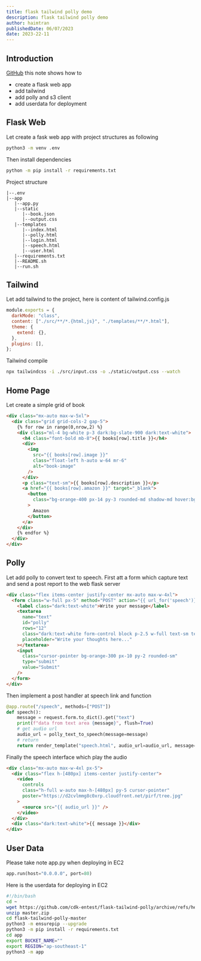 ```yaml
---
title: flask tailwind polly demo
description: flask tailwind polly demo
author: haimtran
publishedDate: 06/07/2023
date: 2023-22-11
---
```


## Introduction

[GitHub](https://github.com/cdk-entest/flask-tailwind-polly) this note shows how to

- create a flask web app
- add tailwind
- add polly and s3 client
- add userdata for deployment

## Flask Web

Let create a fask web app with project structures as following

```bash
python3 -m venv .env
```

Then install dependencies

```bash
python -m pip install -r requirements.txt
```

Project structure

```
|--.env
|--app
   |--app.py
   |--static
      |--book.json
      |--output.css
   |--templates
      |--index.html
      |--polly.html
      |--login.html
      |--speech.html
      |--user.html
   |--requirements.txt
   |--README.sh
   |--run.sh
```

## Tailwind

Let add tailwind to the project, here is content of tailwind.config.js

```js
module.exports = {
  darkMode: "class",
  content: ["./src/**/*.{html,js}", "./templates/**/*.html"],
  theme: {
    extend: {},
  },
  plugins: [],
};
```

Tailwind compile

```bash
npx tailwindcss -i ./src/input.css -o ./static/output.css --watch
```

## Home Page

Let create a simple grid of book

```html
<div class="mx-auto max-w-5xl">
  <div class="grid grid-cols-2 gap-5">
    {% for row in range(0,nrow,2) %}
    <div class="ml-4 bg-white p-3 dark:bg-slate-900 dark:text-white">
      <h4 class="font-bold mb-8">{{ books[row].title }}</h4>
      <div>
        <img
          src="{{ books[row].image }}"
          class="float-left h-auto w-64 mr-6"
          alt="book-image"
        />
      </div>
      <p class="text-sm">{{ books[row].description }}</p>
      <a href="{{ books[row].amazon }}" target="_blank">
        <button
          class="bg-orange-400 px-14 py-3 rounded-md shadow-md hover:bg-orange-500 mt-2"
        >
          Amazon
        </button>
      </a>
    </div>
    {% endfor %}
  </div>
</div>
```

## Polly

Let add polly to convert text to speech. First att a form which capture text and send a post report to the web flask server

```html
<div class="flex items-center justify-center mx-auto max-w-4xl">
  <form class="w-full px-5" method="POST" action="{{ url_for('speech')}} ">
    <label class="dark:text-white">Write your message</label>
    <textarea
      name="text"
      id="polly"
      rows="12"
      class="dark:text-white form-control block p-2.5 w-full text-sm text-gray-900 bg-gray-50 rounded-lg border border-gray-300 focus:ring-blue-500 focus:border-blue-500 dark:bg-gray-700 dark:border-gray-600 dark:placeholder-gray-400 dark:text-white dark:focus:ring-blue-500 dark:focus:border-blue-500 my-5"
      placeholder="Write your thoughts here..."
    ></textarea>
    <input
      class="cursor-pointer bg-orange-300 px-10 py-2 rounded-sm"
      type="submit"
      value="Submit"
    />
  </form>
</div>
```

Then implement a post handler at speech link and function

```py
@app.route("/speech", methods=["POST"])
def speech():
    message = request.form.to_dict().get("text")
    print(f"data from text area {message}", flush=True)
    # get audio url
    audio_url = polly_text_to_speech(message=message)
    # return
    return render_template("speech.html", audio_url=audio_url, message=message)
```

Finally the speech interface which play the audio

```html
<div class="mx-auto max-w-4xl px-5">
  <div class="flex h-[480px] items-center justify-center">
    <video
      controls
      class="h-full w-auto max-h-[480px] py-5 cursor-pointer"
      poster="https://d2cvlmmg8c0xrp.cloudfront.net/pirf/tree.jpg"
    >
      <source src="{{ audio_url }}" />
    </video>
  </div>
  <div class="dark:text-white">{{ message }}</div>
</div>
```

## User Data

Please take note app.py when deploying in EC2

```py
app.run(host="0.0.0.0", port=80)
```

Here is the userdata for deploying in EC2

```bash
#!/bin/bash
cd ~
wget https://github.com/cdk-entest/flask-tailwind-polly/archive/refs/heads/master.zip
unzip master.zip
cd flask-tailwind-polly-master
python3 -m ensurepip --upgrade
python3 -m pip install -r requirements.txt
cd app
export BUCKET_NAME=""
export REGION="ap-southeast-1"
python3 -m app
```
